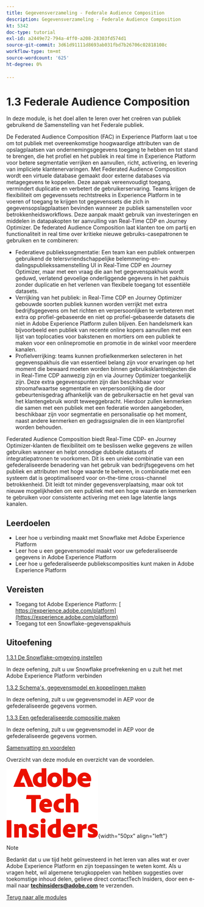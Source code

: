 ```yaml
---
title: Gegevensverzameling - Federale Audience Composition
description: Gegevensverzameling - Federale Audience Composition
kt: 5342
doc-type: tutorial
exl-id: a2449e72-794a-4ff0-a208-28303fd574d1
source-git-commit: 3d61d91111d8693ab031fbd7b26706c02818108c
workflow-type: tm+mt
source-wordcount: '625'
ht-degree: 0%

---
```


# 1.3 Federale Audience Composition

In deze module, is het doel allen te leren over het creëren van publiek gebruikend de Samenstelling van het Federale publiek.

De Federated Audience Composition (FAC) in Experience Platform laat u toe om tot publiek met overeenkomstige hoogwaardige attributen van de opslagplaatsen van ondernemingsgegevens toegang te hebben en tot stand te brengen, die het profiel en het publiek in real time in Experience Platform voor betere segmentatie verrijken en aanvullen, richt, activering, en levering van impliciete klantenervaringen. Met Federated Audience Composition wordt een virtuele database gemaakt door externe databases via metagegevens te koppelen. Deze aanpak vereenvoudigt toegang, vermindert duplicatie en verbetert de gebruikerservaring. Teams krijgen de flexibiliteit om gegevenssets rechtstreeks in Experience Platform in te voeren of toegang te krijgen tot gegevenssets die zich in gegevensopslagplaatsen bevinden wanneer ze publiek samenstellen voor betrokkenheidsworkflows. Deze aanpak maakt gebruik van investeringen en middelen in datapakopten ter aanvulling van Real-Time CDP en Journey Optimizer. De federated Audience Composition laat klanten toe om partij en functionaliteit in real time over kritieke nieuwe gebruiks-casepatronen te gebruiken en te combineren:

- Federatieve publiekssegmentatie: Een team kan een publiek ontwerpen gebruikend de telersvriendschappelijke belemmering-en-dalingspubliekssamenstelling UI in Real-Time CDP en Journey Optimizer, maar met een vraag die aan het gegevenspakhuis wordt geduwd, verlatend gevoelige onderliggende gegevens in het pakhuis zonder duplicatie en het verlenen van flexibele toegang tot essentiële datasets.
- Verrijking van het publiek: in Real-Time CDP en Journey Optimizer gebouwde soorten publiek kunnen worden verrijkt met extra bedrijfsgegevens om het richten en verpersoonlijken te verbeteren met extra op profiel-gebaseerde en niet op profiel-gebaseerde datasets die niet in Adobe Experience Platform zullen blijven. Een handelsmerk kan bijvoorbeeld een publiek van recente online kopers aanvullen met een lijst van toplocaties voor bakstenen en mortiers om een publiek te maken voor een onlinepromotie en promotie in de winkel voor meerdere kanalen.
- Profielverrijking: teams kunnen profielkenmerken selecteren in het gegevenspakhuis die van essentieel belang zijn voor ervaringen op het moment die bewaard moeten worden binnen gebruiksklantrebjecten die in Real-Time CDP aanwezig zijn en via Journey Optimizer toegankelijk zijn. Deze extra gegevenspunten zijn dan beschikbaar voor stroomafwaartse segmentatie en verpersoonlijking die door gebeurtenisgedrag afhankelijk van de gebruikersactie en het geval van het klantengebruik wordt teweeggebracht. Hierdoor zullen kenmerken die samen met een publiek met een federatie worden aangeboden, beschikbaar zijn voor segmentatie en personalisatie op het moment, naast andere kenmerken en gedragssignalen die in een klantprofiel worden behouden.

Federated Audience Composition biedt Real-Time CDP- en Journey Optimizer-klanten de flexibiliteit om te beslissen welke gegevens ze willen gebruiken wanneer en helpt onnodige dubbele datasets of integratiepatronen te voorkomen. Dit is een unieke combinatie van een gefederaliseerde benadering van het gebruik van bedrijfsgegevens om het publiek en attributen met hoge waarde te beheren, in combinatie met een systeem dat is geoptimaliseerd voor on-the-time cross-channel betrokkenheid. Dit leidt tot minder gegevensverplaatsing, maar ook tot nieuwe mogelijkheden om een publiek met een hoge waarde en kenmerken te gebruiken voor consistente activering met een lage latentie langs kanalen.

## Leerdoelen

- Leer hoe u verbinding maakt met Snowflake met Adobe Experience Platform
- Leer hoe u een gegevensmodel maakt voor uw gefederaliseerde gegevens in Adobe Experience Platform
- Leer hoe u gefederaliseerde publiekscomposities kunt maken in Adobe Experience Platform

## Vereisten

- Toegang tot Adobe Experience Platform: [&#x200B; https://experience.adobe.com/platform](https://experience.adobe.com/platform)
- Toegang tot een Snowflake-gegevenspakhuis

## Uitoefening

[1.3.1 De Snowflake-omgeving instellen](./ex1.md)

In deze oefening, zult u uw Snowflake proefrekening en u zult het met Adobe Experience Platform verbinden

[1.3.2 Schema&#39;s, gegevensmodel en koppelingen maken](./ex2.md)

In deze oefening, zult u uw gegevensmodel in AEP voor de gefederaliseerde gegevens vormen.

[1.3.3 Een gefederaliseerde compositie maken](./ex3.md)

In deze oefening, zult u uw gegevensmodel in AEP voor de gefederaliseerde gegevens vormen.

[Samenvatting en voordelen](./summary.md)

Overzicht van deze module en overzicht van de voordelen.

![&#x200B; Indexen van de Tech &#x200B;](./../../../../assets/images/techinsiders.png){width="50px" align="left"}

>[!NOTE]
>
>Bedankt dat u uw tijd hebt geïnvesteerd in het leren van alles wat er over Adobe Experience Platform en zijn toepassingen te weten komt. Als u vragen hebt, wil algemene terugkoppelen van hebben suggesties over toekomstige inhoud delen, gelieve direct contactTech Insiders, door een e-mail naar **techinsiders@adobe.com** te verzenden.

[Terug naar alle modules](./../../../../overview.md)
